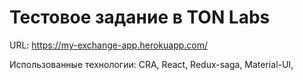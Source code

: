 # Тестовое задание в TON Labs 

URL: https://my-exchange-app.herokuapp.com/

Использованные технологии:
CRA,
React,
Redux-saga,
Material-UI,
